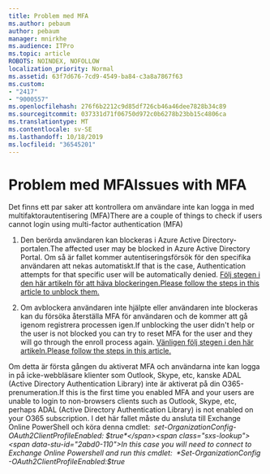 ```yaml
---
title: Problem med MFA
ms.author: pebaum
author: pebaum
manager: mnirkhe
ms.audience: ITPro
ms.topic: article
ROBOTS: NOINDEX, NOFOLLOW
localization_priority: Normal
ms.assetid: 63f7d676-7cd9-4549-ba84-c3a8a7867f63
ms.custom:
- "2417"
- "9000557"
ms.openlocfilehash: 276f6b2212c9d85df726cb46a46dee7828b34c89
ms.sourcegitcommit: 037331d71f06750d972c0b6278b23bb15c4806ca
ms.translationtype: MT
ms.contentlocale: sv-SE
ms.lasthandoff: 10/18/2019
ms.locfileid: "36545201"
---
```

# <a name="issues-with-mfa"></a><span data-ttu-id="2abd0-102">Problem med MFA</span><span class="sxs-lookup"><span data-stu-id="2abd0-102">Issues with MFA</span></span>
<span data-ttu-id="2abd0-103">Det finns ett par saker att kontrollera om användare inte kan logga in med multifaktorautentisering (MFA)</span><span class="sxs-lookup"><span data-stu-id="2abd0-103">There are a couple of things to check if users cannot login using multi-factor authentication (MFA)</span></span>

1. <span data-ttu-id="2abd0-104">Den berörda användaren kan blockeras i Azure Active Directory-portalen.</span><span class="sxs-lookup"><span data-stu-id="2abd0-104">The affected user may be blocked in Azure Active Directory Portal.</span></span> <span data-ttu-id="2abd0-105">Om så är fallet kommer autentiseringsförsök för den specifika användaren att nekas automatiskt.</span><span class="sxs-lookup"><span data-stu-id="2abd0-105">If that is the case, Authentication attempts for that specific user will be automatically denied.</span></span> [<span data-ttu-id="2abd0-106">Följ stegen i den här artikeln för att häva blockeringen.</span><span class="sxs-lookup"><span data-stu-id="2abd0-106">Please follow the steps in this article to unblock them.</span></span>](https://docs.microsoft.com/azure/active-directory/authentication/howto-mfa-mfasettings#block-and-unblock-users)

2. <span data-ttu-id="2abd0-107">Om avblockera användaren inte hjälpte eller användaren inte blockeras kan du försöka återställa MFA för användaren och de kommer att gå igenom registrera processen igen.</span><span class="sxs-lookup"><span data-stu-id="2abd0-107">If unblocking the user didn't help or the user is not blocked you can try to reset MFA for the user and they will go through the enroll process again.</span></span> [<span data-ttu-id="2abd0-108">Vänligen följ stegen i den här artikeln.</span><span class="sxs-lookup"><span data-stu-id="2abd0-108">Please follow the steps in this article.</span></span>](https://docs.microsoft.com/azure/active-directory/authentication/howto-mfa-userdevicesettings#require-users-to-provide-contact-methods-again)

<span data-ttu-id="2abd0-109">Om detta är första gången du aktiverat MFA och användarna inte kan logga in på icke-webbläsare klienter som Outlook, Skype, etc, kanske ADAL (Active Directory Authentication Library) inte är aktiverat på din O365-prenumeration.</span><span class="sxs-lookup"><span data-stu-id="2abd0-109">If this is the first time you enabled MFA and your users are unable to login to non-browsers clients such as Outlook, Skype, etc, perhaps ADAL (Active Directory Authentication Library) is not enabled on your O365 subscription.</span></span> <span data-ttu-id="2abd0-110">I det här fallet måste du ansluta till Exchange Online PowerShell och köra denna cmdlet:  *set-OrganizationConfig-OAuth2ClientProfileEnabled: $true*</span><span class="sxs-lookup"><span data-stu-id="2abd0-110">In this case you will need to connect to Exchange Online Powershell and run this cmdlet:  *Set-OrganizationConfig -OAuth2ClientProfileEnabled:$true*</span></span>